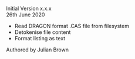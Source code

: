 Initial Version x.x.x   
26th June 2020  

* Read DRAGON format .CAS file from filesystem
* Detokenise file content
* Format listing as text

Authored by Julian Brown
